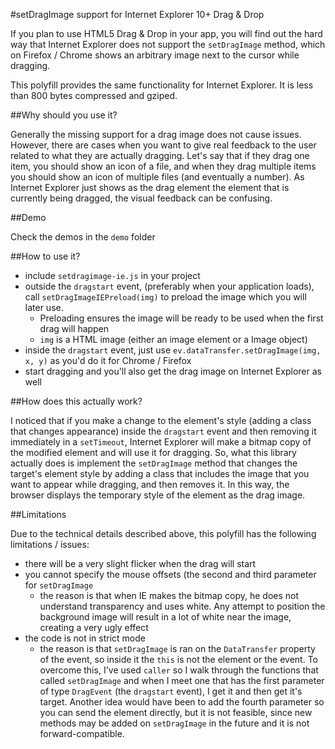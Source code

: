 #setDragImage support for Internet Explorer 10+ Drag & Drop

If you plan to use HTML5 Drag & Drop in your app, you will find out the hard way that Internet Explorer does not support the `setDragImage` method, which on Firefox / Chrome shows an arbitrary image next to the cursor while dragging.

This polyfill provides the same functionality for Internet Explorer. It is less than 800 bytes compressed and gziped.

##Why should you use it?

Generally the missing support for a drag image does not cause issues. However, there are cases when you want to give real feedback to the user related to what they are actually dragging. Let's say that if they drag one item, you should show an icon of a file, and when they drag multiple items you should show an icon of multiple files (and eventually a number). As Internet Explorer just shows as the drag element the element that is currently being dragged, the visual feedback can be confusing.

##Demo

Check the demos in the `demo` folder

##How to use it?

* include `setdragimage-ie.js` in your project
* outside the `dragstart` event, (preferably when your application loads), call `setDragImageIEPreload(img)` to preload the image which you will later use.
    * Preloading ensures the image will be ready to be used when the first drag will happen
    * `img` is a HTML image (either an image element or a Image object)
* inside the `dragstart` event, just use `ev.dataTransfer.setDragImage(img, x, y)` as you'd do it for Chrome / Firefox
* start dragging and you'll also get the drag image on Internet Explorer as well

##How does this actually work?

I noticed that if you make a change to the element's style (adding a class that changes appearance) inside the `dragstart` event and then removing it immediately in a `setTimeout`, Internet Explorer will make a bitmap copy of the modified element and will use it for dragging.
So, what this library actually does is implement the `setDragImage` method that changes the target's element style by adding a class that includes the image that you want to appear while dragging, and then removes it. In this way, the browser displays the temporary style of the element as the drag image.

##Limitations

Due to the technical details described above, this polyfill has the following limitations / issues:

* there will be a very slight flicker when the drag will start
* you cannot specify the mouse offsets (the second and third parameter for `setDragImage`
    * the reason is that when IE makes the bitmap copy, he does not understand transparency and uses white. Any attempt to position the background image will result in a lot of white near the image, creating a very ugly effect
* the code is not in strict mode
    * the reason is that `setDragImage` is ran on the `DataTransfer` property of the event, so inside it the `this` is not the element or the event. To overcome this, I've used `caller` so I walk through the functions that called `setDragImage` and when I meet one that has the first parameter of type `DragEvent` (the `dragstart` event), I get it and then get it's target. Another idea would have been to add the fourth parameter so you can send the element directly, but it is not feasible, since new methods may be added on `setDragImage` in the future and it is not forward-compatible.
